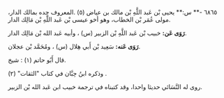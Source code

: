 ٦٨٦٥ -** س:** يحيى بْن عَبد اللَّهِ بْن مالك بن عياض (٥) .المعروف جده بمالك الدار، مولى عُمَر بْن الخطاب، وهو أخو عيسى بْن عَبد اللَّهِ بْن مَالِك الدار.

**رَوَى عَن:** خبيب بْن عَبد اللَّهِ بْن الزبير (س) ، وأبيه عَبد الله بْن مَالِك الدار.

**رَوَى عَنه:** سَعِيد بْن أَبي هِلال (س) ، ومُحَمَّد بْن عجلان.

قال أَبُو حاتم (١) : شيخ.

وذكره ابنُ حِبَّان في كتاب "الثقات" (٢) .

روى له النَّسَائي حديثا واحدا، وقد كتبناه في ترجمة خبيب ابن عَبد الله بْن الزبير.